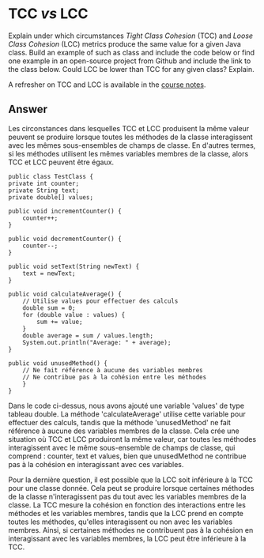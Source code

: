 # TCC *vs* LCC

Explain under which circumstances *Tight Class Cohesion* (TCC) and *Loose Class Cohesion* (LCC) metrics produce the same value for a given Java class. Build an example of such as class and include the code below or find one example in an open-source project from Github and include the link to the class below. Could LCC be lower than TCC for any given class? Explain.

A refresher on TCC and LCC is available in the [course notes](https://oscarlvp.github.io/vandv-classes/#cohesion-graph).

## Answer

Les circonstances dans lesquelles TCC et LCC produisent la même valeur peuvent se produire lorsque toutes les méthodes de la classe interagissent avec les mêmes sous-ensembles de champs de classe. En d'autres termes, si les méthodes utilisent les mêmes variables membres de la classe, alors TCC et LCC peuvent être égaux.

    public class TestClass {
    private int counter;
    private String text;
    private double[] values;

    public void incrementCounter() {
        counter++;
    }

    public void decrementCounter() {
        counter--;
    }

    public void setText(String newText) {
        text = newText;
    }

    public void calculateAverage() {
        // Utilise values pour effectuer des calculs
        double sum = 0;
        for (double value : values) {
            sum += value;
        }
        double average = sum / values.length;
        System.out.println("Average: " + average);
    }

    public void unusedMethod() {
        // Ne fait référence à aucune des variables membres
        // Ne contribue pas à la cohésion entre les méthodes
        }
    }

Dans le code ci-dessus, nous avons ajouté une variable 'values' de type tableau double. La méthode 'calculateAverage' utilise cette variable pour effectuer des calculs, tandis que la méthode 'unusedMethod' ne fait référence à aucune des variables membres de la classe. Cela crée une situation où TCC et LCC produiront la même valeur, car toutes les méthodes interagissent avec le même sous-ensemble de champs de classe, qui comprend : counter, text et values, bien que unusedMethod ne contribue pas à la cohésion en interagissant avec ces variables.

Pour la dernière question, il est possible que la LCC soit inférieure à la TCC pour une classe donnée. Cela peut se produire lorsque certaines méthodes de la classe n'interagissent pas du tout avec les variables membres de la classe. La TCC mesure la cohésion en fonction des interactions entre les méthodes et les variables membres, tandis que la LCC prend en compte toutes les méthodes, qu'elles interagissent ou non avec les variables membres. Ainsi, si certaines méthodes ne contribuent pas à la cohésion en interagissant avec les variables membres, la LCC peut être inférieure à la TCC.

